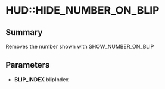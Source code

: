 # HUD::HIDE_NUMBER_ON_BLIP

## Summary
Removes the number shown with SHOW_NUMBER_ON_BLIP

## Parameters
* **BLIP_INDEX** blipIndex